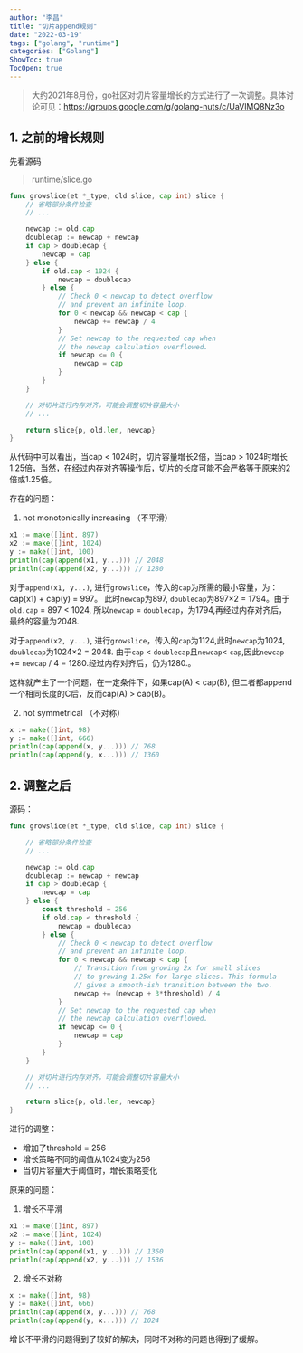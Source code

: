 ```yaml
---
author: "李昌"
title: "切片append规则"
date: "2022-03-19"
tags: ["golang", "runtime"]
categories: ["Golang"]
ShowToc: true
TocOpen: true
---
```


> 大约2021年8月份，go社区对切片容量增长的方式进行了一次调整。具体讨论可见：https://groups.google.com/g/golang-nuts/c/UaVlMQ8Nz3o

## 1. 之前的增长规则

先看源码
> runtime/slice.go
```go
func growslice(et *_type, old slice, cap int) slice {
	// 省略部分条件检查
    // ...

	newcap := old.cap
	doublecap := newcap + newcap
	if cap > doublecap {
		newcap = cap
	} else {
		if old.cap < 1024 {
			newcap = doublecap
		} else {
			// Check 0 < newcap to detect overflow
			// and prevent an infinite loop.
			for 0 < newcap && newcap < cap {
				newcap += newcap / 4
			}
			// Set newcap to the requested cap when
			// the newcap calculation overflowed.
			if newcap <= 0 {
				newcap = cap
			}
		}
	}

    // 对切片进行内存对齐，可能会调整切片容量大小
    // ...

	return slice{p, old.len, newcap}
}
```

从代码中可以看出，当cap < 1024时，切片容量增长2倍，当cap > 1024时增长1.25倍，当然，在经过内存对齐等操作后，切片的长度可能不会严格等于原来的2倍或1.25倍。

存在的问题：
1. not monotonically increasing （不平滑）
```go
x1 := make([]int, 897)
x2 := make([]int, 1024)
y := make([]int, 100)
println(cap(append(x1, y...))) // 2048
println(cap(append(x2, y...))) // 1280
```

对于`append(x1, y...)`, 进行`growslice`，传入的`cap`为所需的最小容量，为：cap(x1) + cap(y) = 997。
此时`newcap`为897, `doublecap`为897×2 = 1794。由于`old.cap` = 897 < 1024, 所以`newcap` = `doublecap`，为1794,再经过内存对齐后，最终的容量为2048.

对于`append(x2, y...)`, 进行`growslice`，传入的`cap`为1124,此时`newcap`为1024, `doublecap`为1024×2 = 2048.
由于`cap` < `doublecap`且`newcap`< `cap`,因此`newcap` += `newcap` / 4 = 1280.经过内存对齐后，仍为1280.。

这样就产生了一个问题，在一定条件下，如果cap(A) < cap(B), 但二者都append一个相同长度的C后，反而cap(A) > cap(B)。

2. not symmetrical （不对称）
```go
x := make([]int, 98)
y := make([]int, 666)
println(cap(append(x, y...))) // 768
println(cap(append(y, x...))) // 1360
```

## 2. 调整之后
源码：
```go
func growslice(et *_type, old slice, cap int) slice {

    // 省略部分条件检查
    // ...

	newcap := old.cap
	doublecap := newcap + newcap
	if cap > doublecap {
		newcap = cap
	} else {
		const threshold = 256
		if old.cap < threshold {
			newcap = doublecap
		} else {
			// Check 0 < newcap to detect overflow
			// and prevent an infinite loop.
			for 0 < newcap && newcap < cap {
				// Transition from growing 2x for small slices
				// to growing 1.25x for large slices. This formula
				// gives a smooth-ish transition between the two.
				newcap += (newcap + 3*threshold) / 4
			}
			// Set newcap to the requested cap when
			// the newcap calculation overflowed.
			if newcap <= 0 {
				newcap = cap
			}
		}
	}

	// 对切片进行内存对齐，可能会调整切片容量大小
    // ...

	return slice{p, old.len, newcap}
}
```

进行的调整：
- 增加了threshold = 256
- 增长策略不同的阈值从1024变为256
- 当切片容量大于阈值时，增长策略变化

原来的问题：
1. 增长不平滑
```go
x1 := make([]int, 897)
x2 := make([]int, 1024)
y := make([]int, 100)
println(cap(append(x1, y...))) // 1360
println(cap(append(x2, y...))) // 1536
```

2. 增长不对称
```go
x := make([]int, 98)
y := make([]int, 666)
println(cap(append(x, y...))) // 768
println(cap(append(y, x...))) // 1024
```

增长不平滑的问题得到了较好的解决，同时不对称的问题也得到了缓解。



